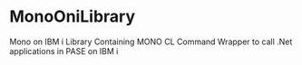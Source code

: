 # MonoOniLibrary
Mono on IBM i Library Containing MONO CL Command Wrapper to call .Net applications in PASE on IBM i 
